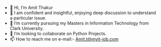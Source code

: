 - 👋 Hi, I’m Amit Thakur
- 👀 I am confident and insightful, enjoying deep discussion to understand a particular issue.
- 🌱 I’m currently pursuing my Masters in Information Technology from Clark University.
- 💞️ I’m looking to collaborate on Python Projects.
- 📫 How to reach me on e-mail:- Amit.t@myit-job.com

<!---
CallmeAT/CallmeAT is a ✨ special ✨ repository because its `README.md` (this file) appears on your GitHub profile.
You can click the Preview link to take a look at your changes.
--->

